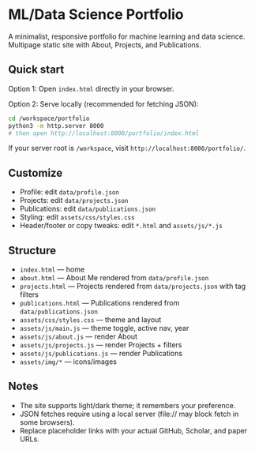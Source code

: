 # ML/Data Science Portfolio

A minimalist, responsive portfolio for machine learning and data science. Multipage static site with About, Projects, and Publications.

## Quick start

Option 1: Open `index.html` directly in your browser.

Option 2: Serve locally (recommended for fetching JSON):

```bash
cd /workspace/portfolio
python3 -m http.server 8000
# then open http://localhost:8000/portfolio/index.html
```

If your server root is `/workspace`, visit `http://localhost:8000/portfolio/`.

## Customize

- Profile: edit `data/profile.json`
- Projects: edit `data/projects.json`
- Publications: edit `data/publications.json`
- Styling: edit `assets/css/styles.css`
- Header/footer or copy tweaks: edit `*.html` and `assets/js/*.js`

## Structure

- `index.html` — home
- `about.html` — About Me rendered from `data/profile.json`
- `projects.html` — Projects rendered from `data/projects.json` with tag filters
- `publications.html` — Publications rendered from `data/publications.json`
- `assets/css/styles.css` — theme and layout
- `assets/js/main.js` — theme toggle, active nav, year
- `assets/js/about.js` — render About
- `assets/js/projects.js` — render Projects + filters
- `assets/js/publications.js` — render Publications
- `assets/img/*` — icons/images

## Notes

- The site supports light/dark theme; it remembers your preference.
- JSON fetches require using a local server (file:// may block fetch in some browsers).
- Replace placeholder links with your actual GitHub, Scholar, and paper URLs.